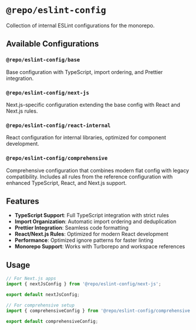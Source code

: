 # `@repo/eslint-config`

Collection of internal ESLint configurations for the monorepo.

## Available Configurations

### `@repo/eslint-config/base`
Base configuration with TypeScript, import ordering, and Prettier integration.

### `@repo/eslint-config/next-js`
Next.js-specific configuration extending the base config with React and Next.js rules.

### `@repo/eslint-config/react-internal`
React configuration for internal libraries, optimized for component development.

### `@repo/eslint-config/comprehensive`
Comprehensive configuration that combines modern flat config with legacy compatibility. Includes all rules from the reference configuration with enhanced TypeScript, React, and Next.js support.

## Features

- **TypeScript Support**: Full TypeScript integration with strict rules
- **Import Organization**: Automatic import ordering and deduplication
- **Prettier Integration**: Seamless code formatting
- **React/Next.js Rules**: Optimized for modern React development
- **Performance**: Optimized ignore patterns for faster linting
- **Monorepo Support**: Works with Turborepo and workspace references

## Usage

```javascript
// For Next.js apps
import { nextJsConfig } from '@repo/eslint-config/next-js';

export default nextJsConfig;

// For comprehensive setup
import { comprehensiveConfig } from '@repo/eslint-config/comprehensive';

export default comprehensiveConfig;
```

